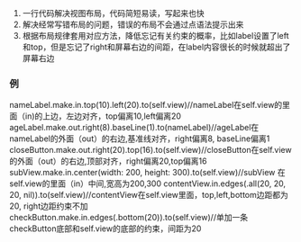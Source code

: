1. 一行代码解决视图布局，代码简短易读，写起来也快
2. 解决经常写错布局的问题，错误的布局不会通过点语法提示出来
3. 根据布局规律套用对应方法，降低忘记有关约束的概率，比如label设置了left和top，但是忘记了right和屏幕右边的间距，在label内容很长的时候就超出了屏幕右边

### 例
nameLabel.make.in.top(10).left(20).to(self.view)//nameLabel在self.view的里面（in)的上边，左边对齐，top偏离10,left偏离20
ageLabel.make.out.right(8).baseLine(1).to(nameLabel)//ageLabel在nameLabel的外面（out）的右边,基准线对齐，right偏离8, baseLine偏离1
closeButton.make.out.right(20).top(16).to(self.view)//closeButton在self.view的外面（out）的右边,顶部对齐，right偏离20,top偏离16
subView.make.in.center(width: 200, height: 300).to(self.view)//subView 在self.view的里面（in）中间,宽高为200,300
contentView.in.edges(.all(20, 20, 20, nil)).to(self.view)//contentView在self.view里面，top,left,bottom边距都为20, right边距约束不加
checkButton.make.in.edges(.bottom(20)).to(self.view)//单加一条checkButton底部和self.view的底部的约束，间距为20
